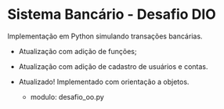 # Sistema Bancário - Desafio DIO

Implementação em Python simulando transações bancárias.
- Atualização com adição de funções;
- Atualização com adição de cadastro de usuários e contas.

- Atualizado! Implementado com orientação a objetos.
    - modulo: desafio_oo.py